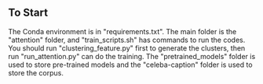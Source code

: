## To Start

The Conda environment is in "requirements.txt". The main folder is the "attention" folder, and "train_scripts.sh" has commands to run the codes. 
You should run "clustering_feature.py" first to generate the clusters, then run "run_attention.py" can do the training. 
The "pretrained_models" folder is used to store pre-trained models and the "celeba-caption" folder is used to store the corpus.